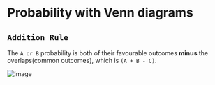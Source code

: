 # Probability with Venn diagrams


## `Addition Rule`
The `A or B` probability is both of their favourable outcomes **minus** the overlaps(common outcomes), which is `(A + B - C)`.

![image](https://user-images.githubusercontent.com/14041622/43991874-18546cd8-9da8-11e8-87d1-8bcd777bfa02.png)

